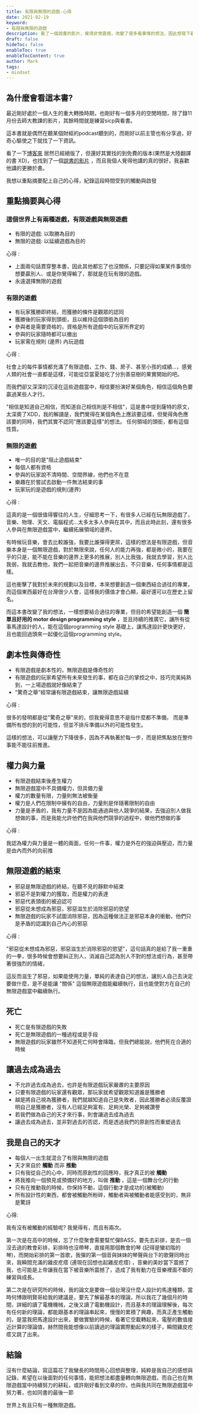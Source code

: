 ```yaml
---
title: 有限與無限的遊戲-心得
date: 2021-02-19
keyword:
- 有限與無限的遊戲
description: 看了一個說書的影片，覺得非常震撼，改變了很多看事情的想法，因此想寫下最近看完的感受，以後還可以回來溫習。
draft: false
hideToc: false
enableToc: true
enableTocContent: true
author: Mark
tags:
- mindset
---
```


## 為什麼會看這本書?

最近剛好處於一個人生的重大轉換時期，也剛好有一個多月的空閒時間，除了錄11月份去師大教課的影片，其餘時間就是練習sicp與看書。

這本書就是偶然在聽某個財經的podcast聽到的，而剛好以前主管也有分享過，好奇心驅使之下就找了一下資訊。

看了一下[博客來](https://www.books.com.tw/products/CN11055977) 居然已經絕版了，但還好其實找的到免費的版本(果然是大陸翻譯的書 XD)，也找到了一個[說書的影片](https://www.youtube.com/watch?v=qyUD6N8nhwc) ，而且我個人覺得他講的真的很好，我喜歡他講的更勝於書。

我想以重點摘要配上自己的心得，紀錄這段時間受到的觸動與啟發

## 重點摘要與心得

### 這個世界上有兩種遊戲，有限遊戲與無限遊戲

- 有限的遊戲: 以取勝為目的
- 無限的遊戲: 以延續遊戲為目的

心得 : 

- 上面兩句話貫穿整本書，因此其他都忘了也沒關係，只要記得如果某件事情你想要贏別人、或是你覺得輸了，那就是在玩有限的遊戲。
- 永遠選擇無限的遊戲

### 有限的遊戲

- 有玩家獲勝即終結，而獲勝的條件是觀眾的認同
- 獲勝後的玩家得到頭銜，且以維持這個頭銜為目的
- 參與者是需要資格的，資格是所有遊戲中的玩家所界定的
- 參與的玩家隨時都可以撤出
- 玩家需在規則 (邊界) 內玩遊戲

心得 : 

社會上的每件事情都充滿了有限遊戲，工作、錢、房子、甚至小孩的成績...，感覺人類的社會一直都是這樣，可能從亞當夏娃吃了分別善惡樹的果實開始的吧。

而我們卻又深深的沉浸在這些遊戲當中，相信要扮演好某個角色，相信這個角色要贏過某些人才行。

"相信是知道自己相信，而知道自己相信則是不相信"，這是書中提到薩特的原文，太深奧了XDD，我的解讀是，我們覺得在某個角色上應該要這樣，但覺得角色應該要的同時，我們其實不認同"應該要這樣"的想法。 任何領域的頭銜，都有這個性質。

### 無限的遊戲

- 唯一的目的是"阻止遊戲結束"
- 每個人都有資格
- 參與的玩家說不清時間、空間界線，他們也不在意
- 樂趣在於嘗試去啟動一件無法結束的事
- 玩家玩的是遊戲的規則(邊界)

心得 :

這真的是一個很值得響往的人生，仔細思考一下，有很多人已經在玩無限遊戲了，音樂、物理、天文、電腦程式...太多太多人參與在其中，而且此時此刻，還有很多人參與在無限遊戲當中，繼續拓展領域的邊界。

有時候玩音樂，會去比較誰強，我要比誰彈得更屌，這樣的想法是有限遊戲，但音樂本身是一個無限遊戲，對於無限來說，任何人的能力再強，都是微小的，我要在乎的只是，能不能在音樂的邊界上更多的推展，別人比我強，我就去學習，別人比我弱，我就去教他，我們一起把音樂的邊界推展出去，不只音樂，任何事情都是這樣。

這也衝擊了我對於未來的規劃以及目標，本來想要創造一個東西結合過往的專業，而這個東西最好在台灣很少人會，這樣我的價值才會凸顯，最好還可以在歷史上留名。

而這本書改變了我的想法，一樣想要結合過往的專業，但目的希望能創造一個 **簡單且好用的 motor design programming style** ，並且持續的推廣它，讓所有從事馬達設計的人，能在這個programming style 基礎上，讓馬達設計更快更好，且也能回過頭來一起優化這個programming style。

## 劇本性與傳奇性

- 有限遊戲是劇本性的，無限遊戲是傳奇性的
- 有限遊戲的玩家希望所有未來發生的事，都在自己的掌控之中，技巧完美純熟到，一上場遊戲就好像結束了
- "驚奇之舉"經常讓有限遊戲結束，讓無限遊戲延續

心得 : 

很多的發明都是從"驚奇之舉"來的，但我覺得意思不是指什麼都不準備， 而是準備所有想的到的可能性，但並不排斥準備以外的可能性發生。

這樣的想法，可以讓壓力下降很多，因為不再執著於每一步，而是把焦點放在整件事能不能往前推進。

## 權力與力量

- 有限遊戲結束後產生權力
- 無限遊戲當中不具備權力，但具備力量
- 權力的數量有限，力量則無法被衡量
- 權力是人們在限制中擁有的自由，力量則是伴隨著限制的自由
- 力量是矛盾的，我有力量不是因為能通過與他人競爭的結果，去強迫別人做我想做的事，而是我能允許他們在我與他們競爭的過程中，做他們想做的事

心得 :

我認為權力與力量是一體的兩面，任何一件事，權力是外在的強迫與壓迫，而力量是由內而外的向前推

## 無限遊戲的結束

- 邪惡是無限遊戲的終結，在聽不見的靜默中結束
- 邪惡不是對權力的獲取，而是權力的表達
- 邪惡代表頭銜的被迫認可
- 邪惡從未想成為邪惡，邪惡滋生於消除邪惡的慾望
- 無限遊戲的玩家不試圖消除邪惡，因為這種做法正是邪惡本身的衝動，他們只是矛盾的認識到自己內心的邪惡

心得 :

"邪惡從未想成為邪惡，邪惡滋生於消除邪惡的慾望"，這句話真的是給了我一重重的一拳，很多時候會想要糾正別人，消滅自己認為別人不對的想法或行為，甚至帶著很強烈的情緒，

這反而滋生了邪惡，如果能使用力量，單純的表達自己的想法，讓別人自己去決定要做什麼，是不是能讓 "關係" 這個無限遊戲能繼續執行，且也能使對方在自己的無限遊戲當中繼續執行。

## 死亡

- 死亡是有限遊戲的失敗
- 死亡是無限遊戲的一種過程或是手段
- 無限遊戲的玩家雖然不知道死亡何時會降臨，但我們總能說，他們死在合適的時候

## 讓過去成為過去

- 不允許過去成為過去，也許是有限遊戲玩家嚴肅的主要原因
- 只要有限遊戲的玩家還有觀眾，那玩家就希望觀眾知道誰是獲勝者
- 越是將自己視為獲勝者，我們就越知道自己是失敗者，因此獲勝者必須反覆證明自己是獲勝者，沒有人已經足夠富有、足夠光榮、足夠被讚譽
- 若我們做為自己的天才來行事，則會讓過去成為過去
- 讓過去成為過去，並非對過去的否認，而是透過我們的原創性而重塑過去

## 我是自己的天才

- 每個人一出生就混合了有限與無限的遊戲
- 天才來自於 **觸動** 而非 **推動**
- 只有我從自己的心中，同時而原創性的回應時，我才真正的被 **觸動**
- 將我推向一個預見或預備好的地方，叫做 **推動** ，這是一個舞台化的行動
- 只有在推動我的時候，你保持不動，這個行動才是成功的(被觸動)
- 所有設計性的東西，都會被觸動所粉碎，觸動者與被觸動者能感受到的，無非是驚訝

心得:

我有沒有被觸動的經驗呢? 我覺得有，而且有兩次。

第一次是在高中的時候，忘了什麼聚會需要幫忙彈BASS，要先去彩排，是去一個沒去過的教會彩排，彩排時也沒帶琴，直接用那個教會的琴 (記得是蠻初階的琴)，而開始彩排的第一首歌，我彈的第一個音與妹妹的琴聲與台下的歌聲同時出來，我瞬間充滿的雞皮疙瘩 (連現在回想也起雞皮疙瘩) ，音樂的美妙當下震撼了我，也可能是上帝讓我在當下被音樂所震撼了，造成了我有動力在音樂裡面不斷的練習與成長。

第二次是在研究所的時候，我的論文是要做一個台灣沒什麼人設計的馬達種類，當時何博跟明賢哥給我的建議是，要先了解最基本的理論，所以我花了幾個月的時間，詳細的讀了電機機械，之後又讀了電動機設計，而且基本的理論理解後，每次有任何新的理論，都能跟基本的理論串起來，慢慢的累積了興趣，而真正產生觸動的，是當我把馬達設計出來，要做實驗的時候，看著它空載轉起來，電壓的數值接近計算的理論值，赫然間我能想像以前讀過的理論實際動起來的樣子，瞬間雞皮疙瘩又跳了出來。 

## 結論

沒有什麼結論，寫這篇花了我蠻長的時間用心回想與整理，純粹是我自己的感想與記錄，希望在以後面對的任何事情，能把想法都盡量轉向無限遊戲，而自己也在無限遊戲當中持續努力的耕耘，或許剛好看到文章的你，也與我共同在無限遊戲當中努力著，也如同書的最後一節

世界上有且只有一種無限遊戲。